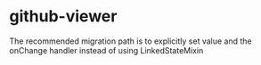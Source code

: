 # github-viewer

The recommended migration path is to explicitly set value and the onChange handler instead of using LinkedStateMixin